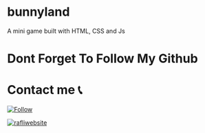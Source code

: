 # bunnyland
A mini game built with HTML, CSS and Js


# Dont Forget To Follow My Github

# Contact me 📞
<a href="https://www.instagram.com/rafliwebsite" target="_blank"><img src="https://img.shields.io/badge/Instagram-%23E4405F.svg?&style=flat-square&logo=instagram&logoColor=white" alt="Follow"></a>

<a href="https://wa.me/6283869780790" target="_blank"><img src="https://img.shields.io/badge/Whatsapp-%808080.svg?&style=flat-square&logo=Whatsapp&logoColor=white" alt="rafliwebsite"></a>
